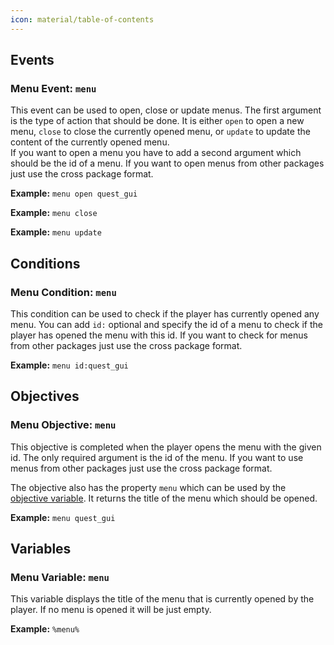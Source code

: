 ```yaml
---
icon: material/table-of-contents
---
```

## Events
### Menu Event: `menu`
This event can be used to open, close or update menus.
The first argument is the type of action that should be done.
It is either `open` to open a new menu, `close` to close the currently opened menu, or `update` to update the 
content of the currently opened menu.  
If you want to open a menu you have to add a second argument which should be the id of a menu.
If you want to open menus from other packages just use the cross package format.

**Example:** `menu open quest_gui`

**Example:** `menu close`

**Example:** `menu update`

## Conditions
### Menu Condition: `menu`
This condition can be used to check if the player has currently opened any menu.
You can add `id:` optional and specify the id of a menu to check if the player has opened the menu with this id.
If you want to check for menus from other packages just use the cross package format.

**Example:** `menu id:quest_gui`

## Objectives
### Menu Objective: `menu`
This objective is completed when the player opens the menu with the given id.
The only required argument is the id of the menu.
If you want to use menus from other packages just use the cross package format.

The objective also has the property `menu` which can be used by the [objective variable](../../Scripting/Building-Blocks/Variables-List.md#objective-property-variable). It returns the title of the menu which should be opened.

**Example:** `menu quest_gui`

## Variables
### Menu Variable: `menu`
This variable displays the title of the menu that is currently opened by the player.
If no menu is opened it will be just empty.

**Example:** `%menu%`
